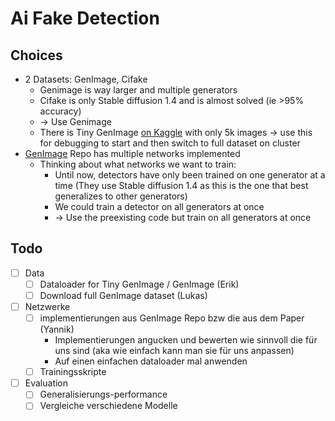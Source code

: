 # Ai Fake Detection

## Choices

- 2 Datasets: GenImage, Cifake
    - Genimage is way larger and multiple generators
    - Cifake is only Stable diffusion 1.4 and is almost solved (ie >95% accuracy)
    - -> Use Genimage
    - There is Tiny GenImage [on Kaggle](https://www.kaggle.com/datasets/yangsangtai/tiny-genimage) with only 5k images -> use this for debugging to start and then switch to full dataset on cluster
- [GenImage](https://github.com/GenImage-Dataset/GenImage/tree/main?tab=readme-ov-file#genimage-a-million-scale-benchmark-for-detecting-ai-generated-image-homepage) Repo has multiple networks implemented
    - Thinking about what networks we want to train:
        - Until now, detectors have only been trained on one generator at a time (They use Stable diffusion 1.4 as this is the one that best generalizes to other generators)
        - We could train a detector on all generators at once
        - -> Use the preexisting code but train on all generators at once


## Todo
- [ ] Data
    - [ ] Dataloader for Tiny GenImage / GenImage (Erik)
    - [ ] Download full GenImage dataset (Lukas)
- [ ] Netzwerke
    - [ ] implementierungen aus GenImage Repo bzw die aus dem Paper (Yannik)
        - Implementierungen angucken und bewerten wie sinnvoll die für uns sind (aka wie einfach kann man sie für uns anpassen)
        - Auf einen einfachen dataloader mal anwenden
    - [ ] Trainingsskripte
- [ ] Evaluation
    - [ ] Generalisierungs-performance
    - [ ] Vergleiche verschiedene Modelle